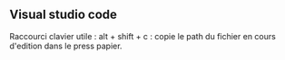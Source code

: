 ## Visual studio code 
Raccourci clavier utile : alt + shift + c : copie le path du fichier en cours d'edition dans le press papier. 